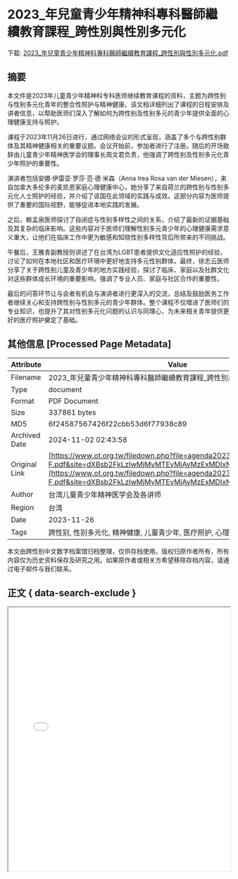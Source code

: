 # 2023_年兒童青少年精神科專科醫師繼續教育課程_跨性別與性別多元化

<!-- tcd_download_link -->
下载: <a href="../2023_年兒童青少年精神科專科醫師繼續教育課程_跨性別與性別多元化.pdf" download>2023_年兒童青少年精神科專科醫師繼續教育課程_跨性別與性別多元化.pdf</a>
<!-- tcd_download_link_end -->

## 摘要

<!-- tcd_abstract -->
本文件是2023年儿童青少年精神科专科医师继续教育课程的资料，主题为跨性别与性别多元化青年的整合性照护与精神健康。该文档详细列出了课程的日程安排及讲者信息，以帮助医师们深入了解如何为跨性别及性别多元的青少年提供全面的心理健康支持与照护。

课程于2023年11月26日进行，通过网络会议的形式呈现，涵盖了多个与跨性别群体及其精神健康相关的重要议题。会议开始前，参加者进行了注册。随后的开场致辞由儿童青少年精神医学会的理事长周文君负责，他强调了跨性别及性别多元化青少年照护的重要性。

演讲者包括安娜·伊雷亚·罗莎·范·德·米森（Anna Irea Rosa van der Miesen），来自加拿大多伦多的麦凯恩家庭心理健康中心，她分享了来自荷兰的跨性别与性别多元化人士照护的经验，并介绍了该国在此领域的实践与成效。这部分内容为医师提供了重要的国际视野，能够促进本地实践的发展。

之后，赖孟泉医师探讨了自闭症与性别多样性之间的关系，介绍了最新的证据基础及其复杂的临床影响。这些内容对于医师们理解性别多元青少年的心理健康需求意义重大，让他们在临床工作中更为敏感和知晓性别多样性背后所带来的不同挑战。 

午餐后，王雅青副教授则讲述了在台湾为LGBT患者提供文化适应性照护的经验，讨论了如何在本地社区和医疗环境中更好地支持多元性别群体。最终，徐志云医师分享了关于跨性别儿童及青少年的地方实践经验，探讨了临床、家庭以及社群文化对这些群体成长环境的重要影响，强调了专业人员、家庭与社区合作的重要性。

最后的问答环节让与会者有机会与演讲者进行更深入的交流，总结及鼓励医务工作者继续关心和支持跨性别与性别多元的青少年群体。整个课程不仅增进了医师们的专业知识，也提升了其对性别多元化问题的认识与同理心，为未来相关青年提供更好的医疗照护奠定了基础。

<!-- tcd_abstract_end -->

## 其他信息 [Processed Page Metadata]

| Attribute       | Value                                  |
|-----------------|----------------------------------------|
| Filename        | 2023_年兒童青少年精神科專科醫師繼續教育課程_跨性別與性別多元化.pdf                             |
| Type            | document                                 |
| Format          | PDF Document                               |
| Size            | 337861 bytes                           |
| MD5             | 6f24587567426f22cbb53d6f77938c89                                  |
| Archived Date   | 2024-11-02 02:43:58                             |
| Original Link   | [https://www.ot.org.tw/filedown.php?file=agenda20231126-F.pdf&site=dXBsb2FkLzIwMjMvMTEvMjAyMzExMDIxNTQ4MjQ1NTMucGRm](https://www.ot.org.tw/filedown.php?file=agenda20231126-F.pdf&site=dXBsb2FkLzIwMjMvMTEvMjAyMzExMDIxNTQ4MjQ1NTMucGRm)                         |
| Author          | 台湾儿童青少年精神医学会及各讲师                               |
| Region          | 台湾                               |
| Date            | 2023-11-26                                 |
| Tags            | 跨性别, 性别多元化, 精神健康, 儿童青少年, 医疗照护, 心理健康, 台湾, 继续教育                                 |

本文由跨性别中文数字档案馆归档整理，仅供存档使用。版权归原作者所有，所有内容仅为历史资料保存及研究之用。如果原作者或相关方希望移除存档内容，请通过电子邮件与我们联系。

## 正文 { data-search-exclude }

<!-- tcd_main_text -->
<iframe src="../2023_年兒童青少年精神科專科醫師繼續教育課程_跨性別與性別多元化.pdf" width="100%" height="600px">
    <p>无法显示PDF，请下载查看。</p>
</iframe>
<!-- tcd_main_text_end -->

